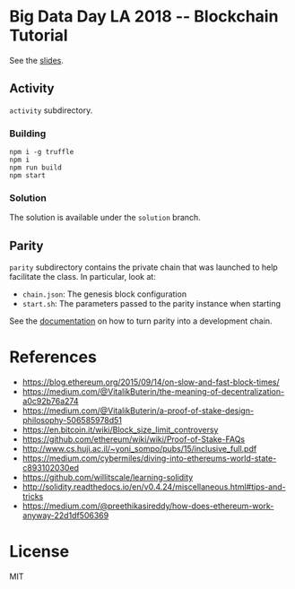 # Big Data Day LA 2018 -- Blockchain Tutorial

See the [slides](https://docs.google.com/presentation/d/1DtlKXo5ViC0DpFxQ7iuGjx9EXLCQ7tcbto26zMK-2c0/edit?usp=sharing).

## Activity

`activity` subdirectory.

### Building

```
npm i -g truffle
npm i
npm run build
npm start
```

### Solution

The solution is available under the `solution` branch.

## Parity

`parity` subdirectory contains the private chain that was launched to help facilitate the class. In particular, look at:

* `chain.json`: The genesis block configuration
* `start.sh`: The parameters passed to the parity instance when starting

See the [documentation](https://wiki.parity.io/Private-development-chain) on how to turn parity into a development chain.

# References

* https://blog.ethereum.org/2015/09/14/on-slow-and-fast-block-times/
* https://medium.com/@VitalikButerin/the-meaning-of-decentralization-a0c92b76a274
* https://medium.com/@VitalikButerin/a-proof-of-stake-design-philosophy-506585978d51
* https://en.bitcoin.it/wiki/Block_size_limit_controversy
* https://github.com/ethereum/wiki/wiki/Proof-of-Stake-FAQs
* http://www.cs.huji.ac.il/~yoni_sompo/pubs/15/inclusive_full.pdf
* https://medium.com/cybermiles/diving-into-ethereums-world-state-c893102030ed
* https://github.com/willitscale/learning-solidity
* http://solidity.readthedocs.io/en/v0.4.24/miscellaneous.html#tips-and-tricks
* https://medium.com/@preethikasireddy/how-does-ethereum-work-anyway-22d1df506369

# License

MIT
